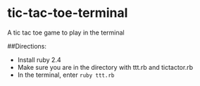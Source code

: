 # tic-tac-toe-terminal
A tic tac toe game to play in the terminal

##Directions:
  - Install ruby 2.4
  - Make sure you are in the directory with ttt.rb and tictactor.rb
  - In the terminal, enter `ruby ttt.rb`
